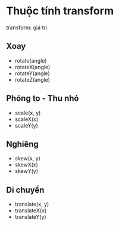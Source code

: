 # Thuộc tính transform

transform: giá trị

## Xoay

- rotate(angle)
- rotateX(angle)
- rotateY(angle)
- rotateZ(angle)

## Phóng to - Thu nhỏ

- scale(x, y)
- scaleX(x)
- scaleY(y)

## Nghiêng

- skew(x, y)
- skewX(x)
- skewY(y)

## Di chuyển

- translate(x, y)
- translateX(x)
- translateY(y)

